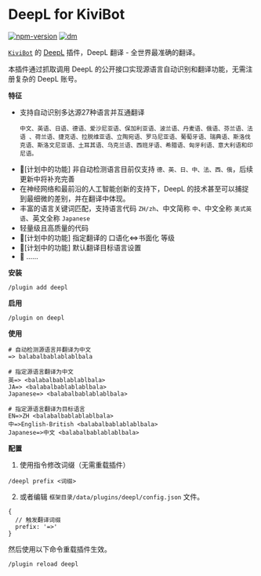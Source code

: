 # DeepL for KiviBot

[![npm-version](https://img.shields.io/npm/v/kivibot-plugin-deepl?color=006494&label=kivibot-plugin-deepl&style=flat-square)](https://npm.im/kivibot-plugin-deepl)
[![dm](https://shields.io/npm/dm/kivibot-plugin-deepl?color=006494&style=flat-square)](https://npm.im/kivibot-plugin-deepl)

[`KiviBot`](https://github.com/KiviBotLab/KiviBot) 的 [DeepL](https://www.deepl.com/) 插件，DeepL 翻译 - 全世界最准确的翻译。

本插件通过抓取调用 DeepL 的公开接口实现源语言自动识别和翻译功能，无需注册复杂的 DeepL 账号。

**特征**

+ 支持自动识别多达源27种语言并互通翻译
    ```
    中文、英语、日语、德语、爱沙尼亚语、保加利亚语、波兰语、丹麦语、俄语、芬兰语、法语 、荷兰语、捷克语、拉脱维亚语、立陶宛语、罗马尼亚语、葡萄牙语、瑞典语、斯洛伐克语、斯洛文尼亚语、土耳其语、乌克兰语、西班牙语、希腊语、匈牙利语、意大利语和印尼语。
    ```
+ 🚧[计划中的功能] 非自动检测语言目前仅支持 ```德、英、日、中、法、西、俄```，后续更新中将补充完善
+ 在神经网络和最前沿的人工智能创新的支持下，DeepL 的技术甚至可以捕捉到最细微的差别，并在翻译中体现。
+ 丰富的语言关键词匹配，支持语言代码 ```ZH/zh```、中文简称 ```中```、中文全称 ```美式英语```、英文全称 ```Japanese```
+ 轻量级且高质量的代码
+ 🚧[计划中的功能] 指定翻译的 口语化<=>书面化 等级
+ 🚧[计划中的功能] 默认翻译目标语言设置
+ 🚧 ......

**安装**

```shell
/plugin add deepl
```

**启用**

```shell
/plugin on deepl
```

**使用**

```
# 自动检测源语言并翻译为中文
=> balabalbablablablbala

# 指定源语言翻译为中文
英=> <balabalbablablablbala>
JA=> <balabalbablablablbala>
Japanese=> <balabalbablablablbala>

# 指定源语言翻译为目标语言
EN=>ZH <balabalbablablablbala>
中=>English-British <balabalbablablablbala>
Japanese=>中文 <balabalbablablablbala>
```

**配置**

1. 使用指令修改词缀（无需重载插件）
```
/deepl prefix <词缀>
```

2. 或者编辑 `框架目录/data/plugins/deepl/config.json` 文件。

```jsonc
{
  // 触发翻译词缀
  prefix: '=>'
}
```

然后使用以下命令重载插件生效。

```shell
/plugin reload deepl
```
